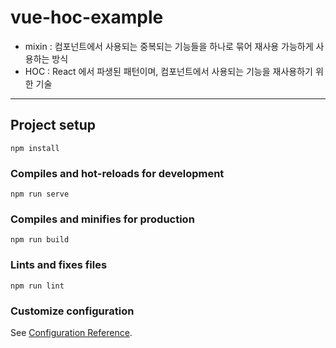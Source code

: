 # vue-hoc-example

- mixin : 컴포넌트에서 사용되는 중복되는 기능들을 하나로 묶어 재사용 가능하게 사용하는 방식
- HOC : React 에서 파생된 패턴이며, 컴포넌트에서 사용되는 기능을 재사용하기 위한 기술

---

## Project setup
```
npm install
```

### Compiles and hot-reloads for development
```
npm run serve
```

### Compiles and minifies for production
```
npm run build
```

### Lints and fixes files
```
npm run lint
```

### Customize configuration
See [Configuration Reference](https://cli.vuejs.org/config/).
